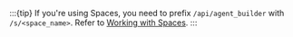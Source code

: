 :::{tip}
If you're using Spaces, you need to prefix `/api/agent_builder` with `/s/<space_name>`. Refer to [Working with Spaces](#working-with-spaces).
:::
